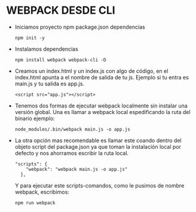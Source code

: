 
# WEBPACK DESDE CLI

- Iniciamos proyecto npm package.json dependencias
    ``` 
    npm init -y
    ```
- Instalamos dependencias
    ``` 
    npm install webpack webpack-cli -D
    ```
- Creamos un index.html y un index.js con algo de código, en el index.html apunta
a el nombre de salida de tu js. Ejemplo si tu entra es main.js y tu salida es app.js.

    ``` 
    <script src="app.js"></script>
    ```
- Tenemos dos formas de ejecutar webpack localmente sin instalar una versión global.
Una es llamar a webpack local espedificando la ruta del binario ejemplo:
    ``` 
    node_modules/.bin/webpack main.js -o app.js 
    ```

* La otra opción mas recomendable es llamar este coando dentro del objeto script del package.json 
ya que toman la instalación local por defecto y nos ahorramos escribir la ruta local.

    ``` 
    "scripts": {
        "webpack": "webpack main.js -o app.js"
      },
    ```
    Y para ejecutar este scripts-comandos, como le pusimos de nombre webpack, escribimos:
    
    ``` 
    npm run webpack
    ```
